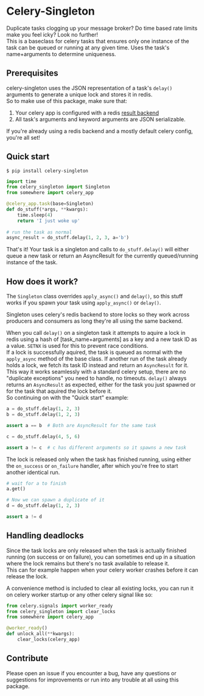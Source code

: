 # Celery-Singleton

Duplicate tasks clogging up your message broker? Do time based rate limits make you feel icky? Look no further!  
This is a baseclass for celery tasks that ensures only one instance of the task can be queued or running at any given time. Uses the task's name+arguments to determine uniqueness.  

## Prerequisites
celery-singleton uses the JSON representation of a task's `delay()` arguments to generate a unique lock and stores it in redis.  
So to make use of this package, make sure that:  
1. Your celery app is configured with a redis [result backend](http://docs.celeryproject.org/en/latest/getting-started/first-steps-with-celery.html#keeping-results)
2. All task's arguments and keyword arguments are JSON serializable.   

If you're already using a redis backend and a mostly default celery config, you're all set!    

## Quick start
`$ pip install celery-singleton`

```python
import time
from celery_singleton import Singleton
from somewhere import celery_app

@celery_app.task(base=Singleton)
def do_stuff(*args, **kwargs):
	time.sleep(4)
	return 'I just woke up'
    
# run the task as normal
async_result = do_stuff.delay(1, 2, 3, a='b')
```

That's it! Your task is a singleton and calls to `do_stuff.delay()` will either queue a new task or return an AsyncResult for the currently queued/running instance of the task. 


## How does it work?

The `Singleton` class overrides `apply_async()` and `delay()`, so this stuff works if you spawn your task using `apply_async()` or `delay()`.

Singleton uses celery's redis backend to store locks so they work across producers and consumers as long they're all using the same backend.  

When you call `delay()` on a singleton task it attempts to aquire a lock in redis using a hash of [task_name+arguments] as a key and a new task ID as a value. `SETNX` is used for this to prevent race conditions.  
If a lock is successfully aquired, the task is queued as normal with the `apply_async` method of the base class.
If another run of the task already holds a lock, we fetch its task ID instead and return an `AsyncResult` for it. This way it works seamlessly with a standard celery setup, there are no "duplicate exceptions" you need to handle, no timeouts. `delay()` always returns an `AsyncResult` as expected, either for the task you just spawned or for the task that aquired the lock before it.  
So continuing on with the "Quick start" example:

```python
a = do_stuff.delay(1, 2, 3)
b = do_stuff.delay(1, 2, 3)

assert a == b  # Both are AsyncResult for the same task

c = do_stuff.delay(4, 5, 6)

assert a != c  # c has different arguments so it spawns a new task
```

The lock is released only when the task has finished running, using either the `on_success` or `on_failure` handler, after which you're free to start another identical run.  

```python
# wait for a to finish
a.get()

# Now we can spawn a duplicate of it
d = do_stuff.delay(1, 2, 3)

assert a != d
```


## Handling deadlocks
Since the task locks are only released when the task is actually finished running (on success or on failure), you can sometimes end up in a situation where the lock remains but there's no task available to release it.  
This can for example happen when your celery worker crashes before it can release the lock.  

A convenience method is included to clear all existing locks, you can run it on celery worker startup or any other celery signal like so:  

```python
from celery.signals import worker_ready
from celery_singleton import clear_locks
from somewhere import celery_app

@worker_ready()
def unlock_all(**kwargs):
    clear_locks(celery_app)
```

## Contribute
Please open an issue if you encounter a bug, have any questions or suggestions for improvements or run into any trouble at all using this package.  
